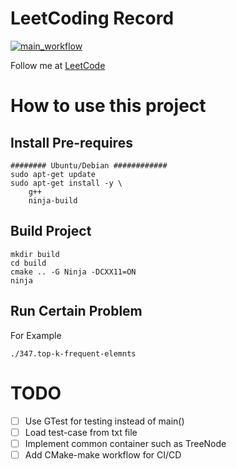 # LeetCoding Record 

[![main_workflow](https://github.com/Yu-Xiaoxian/leetcode/workflows/main_workflow/badge.svg)](https://github.com/Yu-Xiaoxian/leetcode)

Follow me at [LeetCode](https://leetcode.com/yu-xiaoxian)

# How to use this project

## Install Pre-requires
```shell
######## Ubuntu/Debian ############
sudo apt-get update
sudo apt-get install -y \
    g++
    ninja-build
```

## Build Project
```shell
mkdir build
cd build
cmake .. -G Ninja -DCXX11=ON
ninja
```

## Run Certain Problem
For Example
```
./347.top-k-frequent-elemnts
```

# TODO
- [ ] Use GTest for testing instead of main()
- [ ] Load test-case from txt file
- [ ] Implement common container such as TreeNode
- [ ] Add CMake-make workflow for CI/CD
